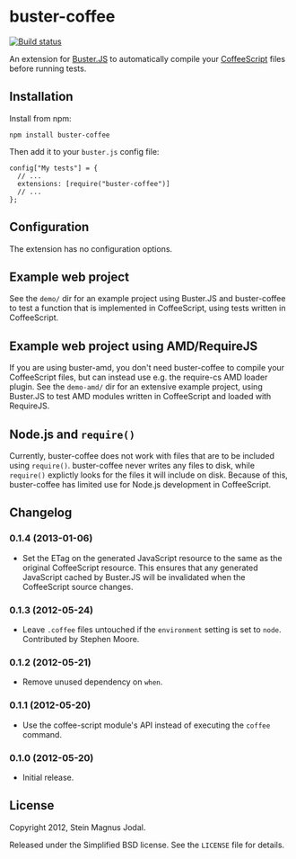 # buster-coffee

[![Build status](https://secure.travis-ci.org/busterjs/buster-coffee.png?branch=master)](http://travis-ci.org/busterjs/buster-coffee)

An extension for [Buster.JS](http://busterjs.org) to automatically compile your
[CoffeeScript](http://coffeescript.org) files before running tests.


## Installation

Install from npm:

    npm install buster-coffee

Then add it to your `buster.js` config file:

    config["My tests"] = {
      // ...
      extensions: [require("buster-coffee")]
      // ...
    };


## Configuration

The extension has no configuration options.


## Example web project

See the `demo/` dir for an example project using Buster.JS and buster-coffee to
test a function that is implemented in CoffeeScript, using tests written in
CoffeeScript.


## Example web project using AMD/RequireJS

If you are using buster-amd, you don't need buster-coffee to compile
your CoffeeScript files, but can instead use e.g. the require-cs AMD loader
plugin. See the `demo-amd/` dir for an extensive example project, using
Buster.JS to test AMD modules written in CoffeeScript and loaded with
RequireJS.


## Node.js and `require()`

Currently, buster-coffee does not work with files that are to be included using
`require()`. buster-coffee never writes any files to disk, while `require()`
explictly looks for the files it will include on disk. Because of this,
buster-coffee has limited use for Node.js development in CoffeeScript.


## Changelog

### 0.1.4 (2013-01-06)

- Set the ETag on the generated JavaScript resource to the same as the original
  CoffeeScript resource. This ensures that any generated JavaScript cached by
  Buster.JS will be invalidated when the CoffeeScript source changes.

### 0.1.3 (2012-05-24)

- Leave `.coffee` files untouched if the `environment` setting is set to
  `node`. Contributed by Stephen Moore.

### 0.1.2 (2012-05-21)

- Remove unused dependency on `when`.

### 0.1.1 (2012-05-20)

- Use the coffee-script module's API instead of executing the `coffee` command.

### 0.1.0 (2012-05-20)

- Initial release.


## License

Copyright 2012, Stein Magnus Jodal.

Released under the Simplified BSD license. See the `LICENSE` file for details.
